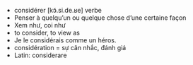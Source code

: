 
- considérer	[kɔ̃.si.de.ʁe]	verbe
- Penser à quelqu’un ou quelque chose d’une certaine façon
- Xem như, coi như
- to consider, to view as
- Je le considérais comme un héros.
- considération = sự cân nhắc, đánh giá
- Latin: considerare